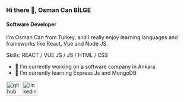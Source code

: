 ### Hi there 👋, Osman Can BİLGE
#### Software Developer
I'm Osman Can from Turkey, and I really enjoy learning languages and frameworks like React, Vue and Node JS. 

Skills:  REACT / VUE JS / JS / HTML / CSS

- 🔭 I’m currently working on a software company in Ankara 
- 🌱 I’m currently learning Express Js and MongoDB 


[<img src='https://cdn.jsdelivr.net/npm/simple-icons@3.0.1/icons/github.svg' alt='github' height='40'>](https://github.com/osmncnbilge)  [<img src='https://cdn.jsdelivr.net/npm/simple-icons@3.0.1/icons/linkedin.svg' alt='linkedin' height='40'>](https://www.linkedin.com/in/osmncnbilge/)  

